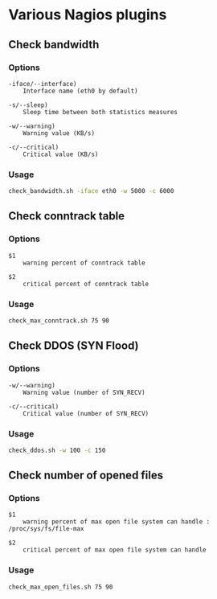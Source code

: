 # Various Nagios plugins

## Check bandwidth

### Options

```
-iface/--interface)
    Interface name (eth0 by default)

-s/--sleep)
    Sleep time between both statistics measures

-w/--warning)
    Warning value (KB/s)

-c/--critical)
    Critical value (KB/s)
```

### Usage

```bash
check_bandwidth.sh -iface eth0 -w 5000 -c 6000
```

## Check conntrack table

### Options

```
$1
    warning percent of conntrack table

$2
    critical percent of conntrack table
```

### Usage

```bash
check_max_conntrack.sh 75 90
```

## Check DDOS (SYN Flood)

### Options

```
-w/--warning)
    Warning value (number of SYN_RECV)

-c/--critical)
    Critical value (number of SYN_RECV)
```

### Usage

```bash
check_ddos.sh -w 100 -c 150
```

## Check number of opened files

### Options

```
$1
    warning percent of max open file system can handle : /proc/sys/fs/file-max

$2
    critical percent of max open file system can handle
```

### Usage

```bash
check_max_open_files.sh 75 90
```